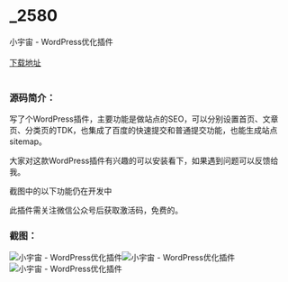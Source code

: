# _2580
小宇宙 - WordPress优化插件
<br/></br>
[下载地址](https://www.uuid2.com/2580.html "下载地址")
<br/></br>
<h3>源码简介：</h3>
<p>写了个WordPress插件，主要功能是做站点的SEO，可以分别设置首页、文章页、分类页的TDK，也集成了百度的快速提交和普通提交功能，也能生成站点sitemap。<p>
<p>大家对这款WordPress插件有兴趣的可以安装看下，如果遇到问题可以反馈给我。<p>
<p>截图中的以下功能仍在开发中<p>
<p>此插件需关注微信公众号后获取激活码，免费的。<p>
<h3>截图：</h3>
<img src="https://www.uuid2.com/wp-content/uploads/img/202105/9f775d7310.jpg" alt="小宇宙 - WordPress优化插件"><img src="https://www.uuid2.com/wp-content/uploads/img/202105/1562713230.jpg" alt="小宇宙 - WordPress优化插件"><img src="https://www.uuid2.com/wp-content/uploads/img/202105/1562713687.jpg" alt="小宇宙 - WordPress优化插件">
